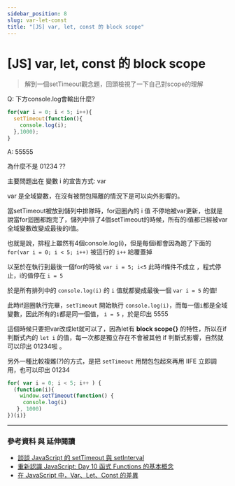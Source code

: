 ```yaml
---
sidebar_position: 8
slug: var-let-const
title: "[JS] var, let, const 的 block scope"
---
```

# [JS] var, let, const 的 block scope

>解到一個setTimeout觀念題，回頭檢視了一下自己對scope的理解  

Q: 下方console.log會輸出什麼?

```js
for(var i = 0; i < 5; i++){
  setTimeout(function(){
    console.log(i);
  },1000);
}
```

A: 55555

為什麼不是 01234 ??

主要問題出在 變數 i 的宣告方式: var

var 是全域變數，在沒有被閉包隔離的情況下是可以向外影響的。  

當setTimeout被放到儲列中排隊時，for迴圈內的 i 值 不停地被var更新，也就是說當for迴圈都跑完了，儲列中排了4個setTimeout的時候，所有的i值都已經被var全域變數改變成最後的i值。

也就是說，排程上雖然有4個console.log(i)，但是每個i都會因為跑了下面的 `for(var i = 0; i < 5; i++)` 被這行的 `i++` 給覆蓋掉  

以至於在執行到最後一個for的時候 `var i = 5; i<5` 此時if條件不成立 ，程式停止，i的值停在 `i = 5`  

於是所有排列中的 `console.log(i)` 的 `i` 值就都變成最後一個 `var i = 5` 的值!  

此時if迴圈執行完畢，`setTimeout` 開始執行 `console.log(i)`，而每一個`i`都是全域變數，因此所有的`i`都是同一個值， `i = 5` ，於是印出 5555  

這個時候只要把var改成let就可以了，因為let有 **block scope{}** 的特性，所以在if判斷式內的 `let i` 的值，每一次都是獨立存在不會被其他 if 判斷式影響，自然就可以印出 01234啦 。

另外一種比較複雜(?)的方式，是把 `setTimeout` 用閉包包起來再用 IIFE 立即調用，也可以印出 01234

```js
for( var i = 0; i < 5; i++ ) {
  (function(i){
    window.setTimeout(function() {
     console.log(i)
   }, 1000)
})(i)}
```

---

### 參考資料 與 延伸閱讀

* [談談 JavaScript 的 setTimeout 與 setInterval](https://kuro.tw/posts/2019/02/23/%E8%AB%87%E8%AB%87-JavaScript-%E7%9A%84-setTimeout-%E8%88%87-setInterval/)
* [重新認識 JavaScript: Day 10 函式 Functions 的基本概念](https://ithelp.ithome.com.tw/articles/10191549)
* [在 JavaScript 中，Var、Let、Const 的差異](https://askie.today/differences-among-var-let-const/)
